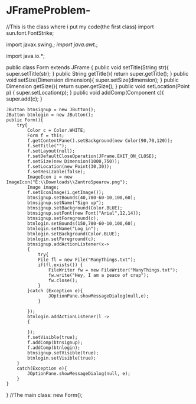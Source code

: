 # JFrameProblem-
//This is the class where i put my code(the first class)
import sun.font.FontStrike;

import javax.swing.*;
import java.awt.*;

import java.io.*;

public class Form extends JFrame {
    public void setTitle(String str){
        super.setTitle(str);
    }
    public String getTitle(){
        return super.getTitle();
    }
    public void setSize(Dimension dimension){
        super.setSize(dimension);
    }
    public Dimension getSize(){
        return super.getSize();
    }
    public void setLocation(Point p) {
        super.setLocation(p);
    }
    public void addComp(Component c){
        super.add(c);
    }

    JButton btnsignup = new JButton();
    JButton btnlogin = new JButton();
    public Form(){
        try{ 
            Color c = Color.WHITE;
            Form f = this;
            f.getContentPane().setBackground(new Color(90,70,120));
            f.setTitle("");
            f.setLayout(null);
            f.setDefaultCloseOperation(JFrame.EXIT_ON_CLOSE);
            f.setSize(new Dimension(1000,750));
            f.setLocation(new Point(30,30));
            f.setResizable(false);
            ImageIcon i = new ImageIcon("E:\\Downloads\\ZantroSpearow.png");
            Image image;
            f.setIconImage(i.getImage());
            btnsignup.setBounds(40,780-60-10,100,60);
            btnsignup.setName("Sign up");
            btnsignup.setBackground(Color.BLUE);
            btnsignup.setFont(new Font("Arial",12,14));
            btnsignup.setForeground(c);
            btnlogin.setBounds(150,780-60-10,100,60);
            btnlogin.setName("Log in");
            btnlogin.setBackground(Color.BLUE);
            btnlogin.setForeground(c);
            btnsignup.addActionListener(x->
            {
                try{
                File fl = new File("ManyThings.txt");
                if(fl.exists()) {
                    FileWriter fw = new FileWriter("ManyThings.txt");
                    fw.write("Hey, I am a peace of crap");
                    fw.close();
                }
            }catch (Exception e){
                    JOptionPane.showMessageDialog(null,e);
                }

            });
            btnlogin.addActionListener(l ->
            {

            });
            f.setVisible(true);
            f.addComp(btnsignup);
            f.addComp(btnlogin);
            btnsignup.setVisible(true);
            btnlogin.setVisible(true);
        }
        catch(Exception e){
            JOptionPane.showMessageDialog(null, e);
        }
    }
}
//The main class:
new Form();
